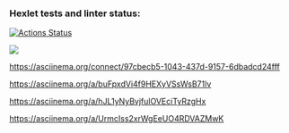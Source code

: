 ### Hexlet tests and linter status:
[![Actions Status](https://github.com/Lex200999/java-project-61/actions/workflows/hexlet-check.yml/badge.svg)](https://github.com/Lex200999/java-project-61/actions)

<a href="https://codeclimate.com/github/Lex200999/java-project-61/maintainability"><img src="https://api.codeclimate.com/v1/badges/6bf090918527f7e96872/maintainability" /></a>

https://asciinema.org/connect/97cbecb5-1043-437d-9157-6dbadcd24fff

https://asciinema.org/a/buFpxdVi4f9HEXyVSsWsB71lv

https://asciinema.org/a/hJL1yNyBvjfulOVEciTyRzgHx

https://asciinema.org/a/UrmcIss2xrWgEeUO4RDVAZMwK


